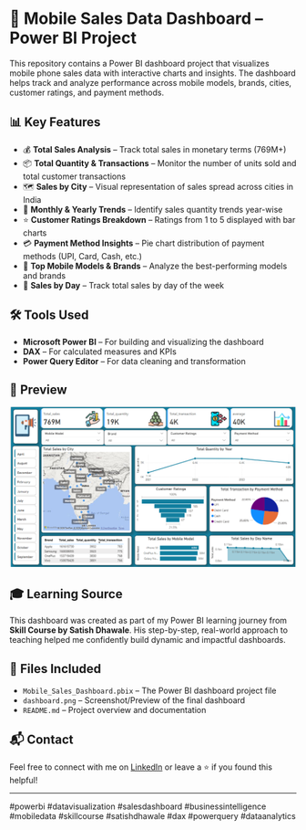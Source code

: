 # 📱 Mobile Sales Data Dashboard – Power BI Project

This repository contains a Power BI dashboard project that visualizes mobile phone sales data with interactive charts and insights. The dashboard helps track and analyze performance across mobile models, brands, cities, customer ratings, and payment methods.

## 📊 Key Features

- 💰 **Total Sales Analysis** – Track total sales in monetary terms (769M+)
- 📦 **Total Quantity & Transactions** – Monitor the number of units sold and total customer transactions
- 🗺️ **Sales by City** – Visual representation of sales spread across cities in India
- 📆 **Monthly & Yearly Trends** – Identify sales quantity trends year-wise
- ⭐ **Customer Ratings Breakdown** – Ratings from 1 to 5 displayed with bar charts
- 💳 **Payment Method Insights** – Pie chart distribution of payment methods (UPI, Card, Cash, etc.)
- 📱 **Top Mobile Models & Brands** – Analyze the best-performing models and brands
- 📅 **Sales by Day** – Track total sales by day of the week

## 🛠️ Tools Used

- **Microsoft Power BI** – For building and visualizing the dashboard
- **DAX** – For calculated measures and KPIs
- **Power Query Editor** – For data cleaning and transformation

## 📸 Preview

![Dashboard Screenshot](dashboard.png)

## 🎓 Learning Source

This dashboard was created as part of my Power BI learning journey from **Skill Course by Satish Dhawale**. His step-by-step, real-world approach to teaching helped me confidently build dynamic and impactful dashboards.

## 📂 Files Included

- `Mobile_Sales_Dashboard.pbix` – The Power BI dashboard project file
- `dashboard.png` – Screenshot/Preview of the final dashboard
- `README.md` – Project overview and documentation

## 📬 Contact

Feel free to connect with me on [LinkedIn](https://www.linkedin.com/) or leave a ⭐ if you found this helpful!

---

#powerbi #datavisualization #salesdashboard #businessintelligence #mobiledata #skillcourse #satishdhawale #dax #powerquery #dataanalytics
